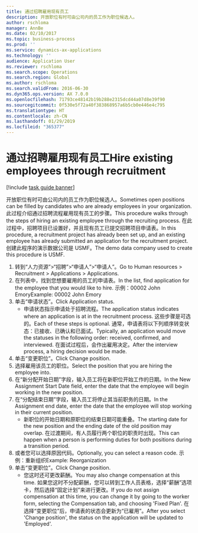 ```yaml
---
title: 通过招聘雇用现有员工
description: 开放职位有时可由公司内的员工作为职位候选人。
author: rschloma
manager: AnnBe
ms.date: 02/10/2017
ms.topic: business-process
ms.prod: ''
ms.service: dynamics-ax-applications
ms.technology: ''
audience: Application User
ms.reviewer: rschloma
ms.search.scope: Operations
ms.search.region: Global
ms.author: rschloma
ms.search.validFrom: 2016-06-30
ms.dyn365.ops.version: AX 7.0.0
ms.openlocfilehash: 71793ce48142b19b288e2315dcd44a07d8e39f90
ms.sourcegitcommit: 0f530e5f72a40f383868957a6b5cb0e446e4c795
ms.translationtype: HT
ms.contentlocale: zh-CN
ms.lasthandoff: 01/29/2019
ms.locfileid: "365377"
---
```

# <a name="hire-existing-employees-through-recruitment"></a><span data-ttu-id="99abf-103">通过招聘雇用现有员工</span><span class="sxs-lookup"><span data-stu-id="99abf-103">Hire existing employees through recruitment</span></span>

[!include [task guide banner](../../includes/task-guide-banner.md)]

<span data-ttu-id="99abf-104">开放职位有时可由公司内的员工作为职位候选人。</span><span class="sxs-lookup"><span data-stu-id="99abf-104">Sometimes open positions can be filled by candidates who are already employees in your organization.</span></span> <span data-ttu-id="99abf-105">此过程介绍通过招聘流程雇用现有员工的步骤。</span><span class="sxs-lookup"><span data-stu-id="99abf-105">This procedure walks through the steps of hiring an existing employee through the recruiting process.</span></span> <span data-ttu-id="99abf-106">在此过程中，招聘项目已设置好，并且现有员工已提交招聘项目申请表。</span><span class="sxs-lookup"><span data-stu-id="99abf-106">In this procedure, a recruitment project has already been set up, and an existing employee has already submitted an application for the recruitment project.</span></span> <span data-ttu-id="99abf-107">创建此程序的演示数据公司是 USMF。</span><span class="sxs-lookup"><span data-stu-id="99abf-107">The demo data company used to create this procedure is USMF.</span></span>

1. <span data-ttu-id="99abf-108">转到“人力资源”>“招聘”>“申请人”>“申请人”。</span><span class="sxs-lookup"><span data-stu-id="99abf-108">Go to Human resources > Recruitment > Applications > Applications.</span></span>
2. <span data-ttu-id="99abf-109">在列表中，找到您想要雇用的员工的申请表。</span><span class="sxs-lookup"><span data-stu-id="99abf-109">In the list, find application for the employee that you would like to hire.</span></span> <span data-ttu-id="99abf-110">示例：00002 John Emory</span><span class="sxs-lookup"><span data-stu-id="99abf-110">Example:  00002  John Emory</span></span>
3. <span data-ttu-id="99abf-111">单击“申请状态”。</span><span class="sxs-lookup"><span data-stu-id="99abf-111">Click Application status.</span></span>
    * <span data-ttu-id="99abf-112">申请状态指示申请处于招聘流程。</span><span class="sxs-lookup"><span data-stu-id="99abf-112">The application status indicates where an application is at in the recruitment process.</span></span>  <span data-ttu-id="99abf-113">这些步骤是可选的。</span><span class="sxs-lookup"><span data-stu-id="99abf-113">Each of these steps is optional.</span></span> <span data-ttu-id="99abf-114">通常，申请表将以下列顺序转变状态：已接收、已确认和已面试。</span><span class="sxs-lookup"><span data-stu-id="99abf-114">Typically, an application would move the statuses in the following order:  received, confirmed, and interviewed.</span></span> <span data-ttu-id="99abf-115">在面试过程后，会作出雇用决定。</span><span class="sxs-lookup"><span data-stu-id="99abf-115">After the interview process, a hiring decision would be made.</span></span>  
4. <span data-ttu-id="99abf-116">单击“变更职位”。</span><span class="sxs-lookup"><span data-stu-id="99abf-116">Click Change position.</span></span>
5. <span data-ttu-id="99abf-117">选择雇用该员工的职位。</span><span class="sxs-lookup"><span data-stu-id="99abf-117">Select the position that you are hiring the employee into.</span></span>
6. <span data-ttu-id="99abf-118">在“新分配开始日期”字段，输入员工将在新职位开始工作的日期。</span><span class="sxs-lookup"><span data-stu-id="99abf-118">In the New Assignment Start Date field, enter the date that the employee will begin working in the new position.</span></span>  
7. <span data-ttu-id="99abf-119">在“分配结束日期”字段，输入员工将停止其当前职务的日期。</span><span class="sxs-lookup"><span data-stu-id="99abf-119">In the Assignment end date, enter the date that the employee will stop working in their current position.</span></span>
    * <span data-ttu-id="99abf-120">新职位的开始日期和原职位的结束日期可能重叠。</span><span class="sxs-lookup"><span data-stu-id="99abf-120">The starting date for the new position and the ending date of the old position may overlap.</span></span> <span data-ttu-id="99abf-121">在过渡期间，有人员履行两个职位的职责时出现。</span><span class="sxs-lookup"><span data-stu-id="99abf-121">This can happen when a person is performing duties for both positions during a transition period.</span></span>  
8. <span data-ttu-id="99abf-122">或者您可以选择原因代码。</span><span class="sxs-lookup"><span data-stu-id="99abf-122">Optionally, you can select a reason code.</span></span> <span data-ttu-id="99abf-123">示例：重新组织</span><span class="sxs-lookup"><span data-stu-id="99abf-123">Example: Reorganization</span></span>
9. <span data-ttu-id="99abf-124">单击“变更职位”。</span><span class="sxs-lookup"><span data-stu-id="99abf-124">Click Change position.</span></span>
    * <span data-ttu-id="99abf-125">您这时还可更改薪酬。</span><span class="sxs-lookup"><span data-stu-id="99abf-125">You may also change compensation at this time.</span></span> <span data-ttu-id="99abf-126">如果您这时不分配薪酬，您可以转到工作人员表格，选择“薪酬”选项卡，然后选择“固定计划”来进行更改。</span><span class="sxs-lookup"><span data-stu-id="99abf-126">If you do not assign compensation at this time, you can change it by going to the worker form, selecting the Compensation tab, and choosing 'Fixed Plan'.</span></span> <span data-ttu-id="99abf-127">在选择“变更职位”后，申请表的状态会更新为“已雇用”。</span><span class="sxs-lookup"><span data-stu-id="99abf-127">After you select 'Change position', the status on the application will be updated to 'Employed'.</span></span>  

